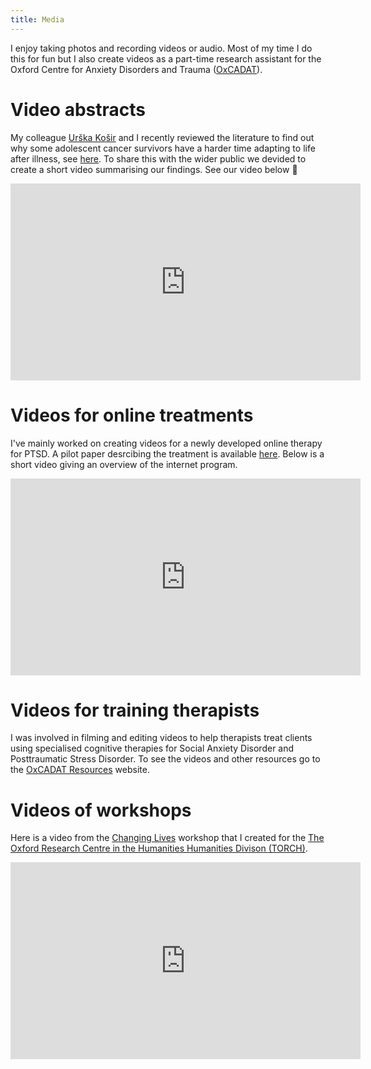 ```yaml
---
title: Media
---
```


I enjoy taking photos and recording videos or audio.
Most of my time I do this for fun but I also create videos as a part-time research assistant for the Oxford Centre for Anxiety Disorders and Trauma ([OxCADAT](https://www.psy.ox.ac.uk/research/oxford-centre-for-anxiety-disorders-and-trauma)).

# Video abstracts

My colleague [Urška Košir](https://twitter.com/UrskaKosir) and I recently reviewed the literature to find out why some adolescent cancer survivors have a harder time adapting to life after illness, see [here](https://onlinelibrary.wiley.com/doi/full/10.1002/cnr2.1168).
To share this with the wider public we devided to create a short video summarising our findings.
See our video below :movie_camera:

<iframe width="560" height="315" src="https://www.youtube.com/embed/4SBjIkFNAGQ" frameborder="0" allow="accelerometer; autoplay; encrypted-media; gyroscope; picture-in-picture" allowfullscreen></iframe>

# Videos for online treatments

I've mainly worked on creating videos for a newly developed online therapy for PTSD.
A pilot paper desrcibing the treatment is available [here](https://www.tandfonline.com/doi/abs/10.3402/ejpt.v7.31019?needAccess=true#). 
Below is a short video giving an overview of the internet program. 

<iframe width="560" height="315" src="https://www.youtube.com/embed/SE_CIynHlbI" frameborder="0" allow="accelerometer; autoplay; encrypted-media; gyroscope; picture-in-picture" allowfullscreen></iframe>

# Videos for training therapists

I was involved in filming and editing videos to help therapists treat clients using specialised cognitive therapies for Social Anxiety Disorder and Posttraumatic Stress Disorder.
To see the videos and other resources go to the [OxCADAT Resources](https://oxcadatresources.com/) website.

# Videos of workshops

Here is a video from the [Changing Lives](https://www.torch.ox.ac.uk/event/changing-lives-0) workshop that I created for the [The Oxford Research Centre in the Humanities Humanities Divison (TORCH)](https://www.torch.ox.ac.uk/). 

<iframe width="560" height="315" src="https://www.youtube.com/embed/DgIbg_qu4m4" frameborder="0" allow="accelerometer; autoplay; encrypted-media; gyroscope; picture-in-picture" allowfullscreen></iframe>
